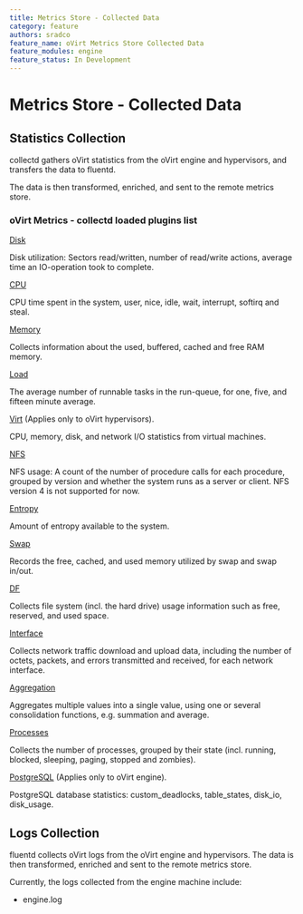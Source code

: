 ```yaml
---
title: Metrics Store - Collected Data
category: feature
authors: sradco
feature_name: oVirt Metrics Store Collected Data
feature_modules: engine
feature_status: In Development
---
```

# Metrics Store - Collected Data

## Statistics Collection
collectd gathers oVirt statistics from the oVirt engine and hypervisors, and transfers the data to fluentd.

The data is then transformed, enriched, and sent to the remote metrics store.

### oVirt Metrics - collectd loaded plugins list

[Disk](https://collectd.org/wiki/index.php/Plugin:Disk)

  Disk utilization: Sectors read/written, number of read/write actions,
  average time an IO-operation took to complete.

[CPU](https://collectd.org/wiki/index.php/Plugin:CPU)

  CPU time spent in the system, user, nice, idle, wait, interrupt, softirq and steal.

[Memory](https://collectd.org/wiki/index.php/Plugin:Memory)

  Collects information about the used, buffered, cached and free RAM memory.

[Load](https://collectd.org/wiki/index.php/Plugin:Load)

  The average number of runnable tasks in the run-queue, for one, five, and fifteen minute average.

[Virt](https://collectd.org/wiki/index.php/Plugin:virt) (Applies only to oVirt hypervisors).

  CPU, memory, disk, and network I/O statistics from virtual machines.

[NFS](https://collectd.org/wiki/index.php/Plugin:NFS)

  NFS usage: A count of the number of procedure calls for each procedure, grouped by version
  and whether the system runs as a server or client. NFS version 4 is not supported for now.

[Entropy](https://collectd.org/wiki/index.php/Plugin:Entropy)

  Amount of entropy available to the system.

[Swap](https://collectd.org/wiki/index.php/Plugin:Swap)

  Records the free, cached, and used memory utilized by swap and swap in/out.

[DF](https://collectd.org/wiki/index.php/Plugin:DF)

  Collects file system (incl. the hard drive) usage information such as free, reserved, and used space.

[Interface](https://collectd.org/wiki/index.php/Plugin:Interface)

  Collects network traffic download and upload data, including the number of octets, packets, and errors transmitted and received, for each network interface.

[Aggregation](https://collectd.org/wiki/index.php/Plugin:Aggregation)

  Aggregates multiple values into a single value, using one or several consolidation functions, e.g. summation and average.

[Processes](https://collectd.org/wiki/index.php/Plugin:Processes)

  Collects the number of processes, grouped by their state (incl. running, blocked, sleeping, paging, stopped and zombies).

[PostgreSQL](https://collectd.org/wiki/index.php/Plugin:PostgreSQL) (Applies only to oVirt engine).

  PostgreSQL database statistics: custom_deadlocks, table_states, disk_io, disk_usage.


## Logs Collection
fluentd collects oVirt logs from the oVirt engine and hypervisors.
The data is then transformed, enriched and sent to the remote metrics store.

Currently, the logs collected from the engine machine include:

* engine.log
